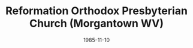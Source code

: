---
date: &id001 1985-11-10
end_date: null
location:
  address: 450 Arch Street
  city: Morgantown
  state: WV
minister:
- end: 2010-01-01
  name: Lawrence Semel
  start: 1985-11-10
  type: pastor
- end: null
  name: Jonathan Hutchison
  start: 2011-01-01
  type: pastor
- end: 2000-01-01
  name: Robert Broline
  start: 1998-01-01
  type: Associate Pastor
ministers:
- Lawrence Semel
- Jonathan Hutchison
- Robert Broline
name: Reformation Orthodox Presbyterian Church
names: null
origination_date: *id001
raw_data: "WEST VIRGINIA\nMorgantown\n\nReformation Orthodox Presbyterian Church \
  \ (November 10, 1985\u2013 )\n450 Arch Street\nPastors: Lawrence Semel, 1985\u2013\
  2010\nJonathan Hutchison, 2011\u2013\nAssoc. Pastors: Robert Broline, 1998\u2013\
  2000\nJonathan Hutchison, 2010\u201311"
received_from: null
states:
- WV
status:
  active: true
  end_date: null
  reason: null
  received_from: null
  withdrawal_to: null
title: Reformation Orthodox Presbyterian Church (Morgantown WV)

---